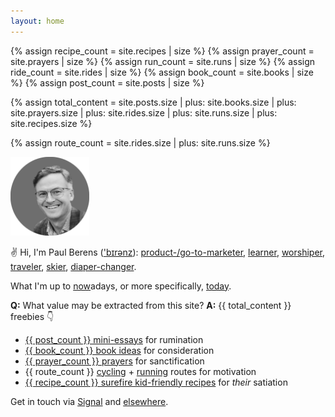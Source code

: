 ```yaml
---
layout: home
---
```

{% assign recipe_count = site.recipes | size %}
{% assign prayer_count = site.prayers | size %}
{% assign run_count = site.runs | size %}
{% assign ride_count = site.rides | size %}
{% assign book_count = site.books | size %}
{% assign post_count = site.posts | size %}

{% assign total_content = site.posts.size
    | plus: site.books.size
    | plus: site.prayers.size
    | plus: site.rides.size
    | plus: site.runs.size
    | plus: site.recipes.size %}

{% assign route_count = site.rides.size | plus: site.runs.size %}

<img src="/assets/images/avatar_pmb_bw.png" alt="PMB avatar b/w" style="width: 25%;">

✌ Hi, I'm Paul Berens (['b&#x026A;r&#x0259;nz](/assets/audio/berens.mp3)): [product-/go-to-marketer](/bio), [learner](/learning/), [worshiper](/catholic), [traveler](/travels/), [skier](/skiing), [diaper-changer](/diapering/).

What I'm up to [now](/now/)adays, or more specifically, [today](/today/).

**Q:** What value may be extracted from this site? **A:** {{ total_content }} freebies 👇
- [{{ post_count }} mini-essays](/blog/) for rumination
- [{{ book_count }} book ideas](/books/) for consideration
- [{{ prayer_count }} prayers](/prayers/) for sanctification
- {{ route_count }} [cycling](/cycling/) + [running](/running/) routes for motivation
- [{{ recipe_count }} surefire kid-friendly recipes](/recipes/) for *their* satiation

Get in touch via <a href="https://signal.me/#eu/1t-AfWH8-_l0DAyo_CgPnG4GXDq4hRC6PMLFQ8aoltnPQCCo1ExANrNSmN156kSe" target="_blank">Signal</a> and [elsewhere](/contact/).